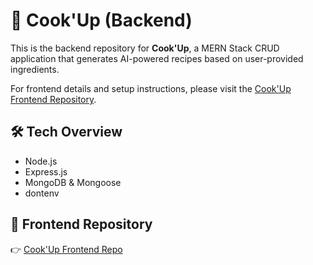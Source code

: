 # 🍳 Cook'Up (Backend)

This is the backend repository for **Cook'Up**, a MERN Stack CRUD application that generates AI-powered recipes based on user-provided ingredients.  

For frontend details and setup instructions, please visit the [Cook'Up Frontend Repository](https://github.com/Mkac0/cook-up-front-end).

## 🛠️ Tech Overview  

+ Node.js
+ Express.js
+ MongoDB & Mongoose
+ dontenv

## 🔗 Frontend Repository  

👉 [Cook'Up Frontend Repo](https://github.com/Mkac0/cook-up-front-end)